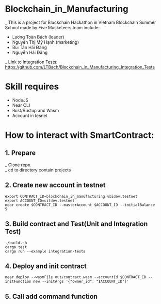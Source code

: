 # Blockchain_in_Manufacturing
_ This is a project for Blockchain Hackathon in Vietnam Blockchain Summer School made by Five Musketeers team include:
+ Lương Toàn Bách (leader)
+ Nguyễn Thị Mỹ Hạnh (marketing)
+ Bùi Tấn Hải Đăng
+ Nguyễn Hải Đăng

_ Link to Integration Tests: https://github.com/LTBach/Blockchain_in_Manufacturing_Integration_Tests
# Skill requires
+ NodeJS  
+ Near CLI  
+ Rust/Rustup and Wasm
+ Account in tesnet
# How to interact with SmartContract:
## 1. Prepare
_ Clone repo.  
_ cd to directory contain projects
## 2. Create new account in testnet
```
export CONTRACT_ID=blockchain_in_manufacturing.vbidev.testnet
export ACCOUNT_ID=uitdev.testnet
near create $CONTRACT_ID --masterAccount $ACCOUNT_ID --initialBalance 5
```

## 3. Build contract and Test(Unit and Integration Test)
```
./build.sh
cargo test 
cargo run --example integration-tests
```

## 4. Deploy and init contract
```
near deploy --wasmFile out/contract.wasm --accountId $CONTRACT_ID --initFunction new --initArgs '{"owner_id": "$ACCOUNT_ID"}'
```

## 5. Call add command function

